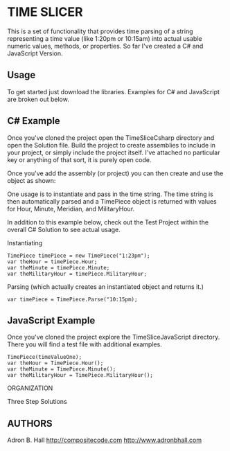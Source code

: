TIME SLICER
=================

This is a set of functionality that provides time parsing of a string representing a time value (like 1:20pm or 10:15am) into actual usable numeric values, methods, or properties. So far I've created a C# and JavaScript Version.

Usage
-----

To get started just download the libraries. Examples for C# and JavaScript are broken out below.

C# Example
----------

Once you've cloned the project open the TimeSliceCsharp directory and open the Solution file. Build the project to create assemblies to include in your project, or simply include the project itself. I've attached no particular key or anything of that sort, it is purely open code.

Once you've add the assembly (or project) you can then create and use the object as shown:

One usage is to instantiate and pass in the time string. The time string is then automatically parsed and a TimePiece object is returned with values for Hour, Minute, Meridian, and MilitaryHour.

In addition to this example below, check out the Test Project within the overall C# Solution to see actual usage.

Instantiating

    TimePiece timePiece = new TimePiece("1:23pm");
    var theHour = timePiece.Hour;
    var theMinute = timePiece.Minute;
    var theMilitaryHour = timePiece.MilitaryHour;

Parsing (which actually creates an instantiated object and returns it.)

    var timePiece = TimePiece.Parse("10:15pm);

JavaScript Example
------------------

Once you've cloned the project explore the TimeSliceJavaScript directory. There you will find a test file with additional examples.

    TimePiece(timeValueOne);
    var theHour = TimePiece.Hour();
    var theMinute = TimePiece.Minute();
    var theMilitaryHour = TimePiece.MilitaryHour();

ORGANIZATION

Three Step Solutions

AUTHORS
------

Adron B. Hall
http://compositecode.com
http://www.adronbhall.com